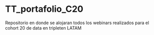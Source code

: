 # TT_portafolio_C20
Repositorio en donde se alojaran todos los webinars realizados para el cohort 20 de data en tripleten LATAM
